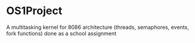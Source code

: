 # OS1Project
A multitasking kernel for 8086 architecture (threads, semaphores, events, fork functions) done as a school assignment
